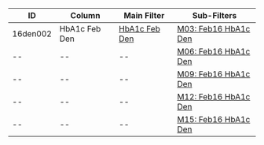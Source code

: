 ID | Column | Main Filter | Sub-Filters | 
-- | ------ | -------| -----------|
16den002| HbA1c Feb Den | [HbA1c Feb Den](https://github.com/Edward-Yao31/Salud-Y-Vida-Report/blob/master/main-filters/den/HbA1c%20Feb%20Den) | [M03: Feb16 HbA1c Den](https://github.com/Edward-Yao31/Salud-Y-Vida-Report/blob/master/sub-filters/den/M03:%20Feb16%20HbA1c%20Den)
-- | --| --|[M06: Feb16 HbA1c Den](https://github.com/Edward-Yao31/Salud-Y-Vida-Report/blob/master/sub-filters/den/M06:%20Feb16%20HbA1c%20Den)|
-- | --| --|[M09: Feb16 HbA1c Den](https://github.com/Edward-Yao31/Salud-Y-Vida-Report/blob/master/sub-filters/den/M09:%20Feb16%20HbA1c%20Den)|
-- | --| --|[M12: Feb16 HbA1c Den](https://github.com/Edward-Yao31/Salud-Y-Vida-Report/blob/master/sub-filters/den/M12:%20Feb16%20HbA1c%20Den)|
-- | --| --|[M15: Feb16 HbA1c Den](https://github.com/Edward-Yao31/Salud-Y-Vida-Report/blob/master/sub-filters/den/M15:%20Feb16%20HbA1c%20Den)|
